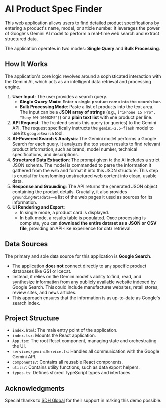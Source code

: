 
# AI Product Spec Finder

This web application allows users to find detailed product specifications by entering a product's name, model, or article number. It leverages the power of Google's Gemini AI model to perform a real-time web search and extract structured data.

The application operates in two modes: **Single Query** and **Bulk Processing**.

## How It Works

The application's core logic revolves around a sophisticated interaction with the Gemini AI, which acts as an intelligent data retrieval and processing engine.

1.  **User Input**: The user provides a search query.
    -   **Single Query Mode**: Enter a single product name into the search bar.
    -   **Bulk Processing Mode**: Paste a list of products into the text area. The input can be a **JSON array of strings** (e.g., `["iPhone 15 Pro", "Sony WH-1000XM5"]`) or a **plain text list** with one product per line.
2.  **API Request**: The frontend sends this query (or queries) to the Gemini API. The request specifically instructs the `gemini-2.5-flash` model to use its `googleSearch` tool.
3.  **AI-Powered Search & Analysis**: The Gemini model performs a Google Search for each query. It analyzes the top search results to find relevant product information, such as brand, model number, technical specifications, and descriptions.
4.  **Structured Data Extraction**: The prompt given to the AI includes a strict JSON schema. The model is commanded to parse the information it gathered from the web and format it into this JSON structure. This step is crucial for transforming unstructured web content into clean, usable data.
5.  **Response and Grounding**: The API returns the generated JSON object containing the product details. Crucially, it also provides `groundingMetadata`—a list of the web pages it used as sources for its information.
6.  **UI Rendering and Export**:
    -   In single mode, a product card is displayed.
    -   In bulk mode, a results table is populated. Once processing is complete, you can **download the entire dataset as a JSON or CSV file**, providing an API-like experience for data retrieval.

## Data Sources

The primary and sole data source for this application is **Google Search**.

-   The application **does not** connect directly to any specific product databases like GS1 or Icecat.
-   Instead, it relies on the Gemini model's ability to find, read, and synthesize information from any publicly available website indexed by Google Search. This could include manufacturer websites, retail stores, review sites, and news articles.
-   This approach ensures that the information is as up-to-date as Google's search index.

## Project Structure

-   `index.html`: The main entry point of the application.
-   `index.tsx`: Mounts the React application.
-   `App.tsx`: The root React component, managing state and orchestrating the UI.
-   `services/geminiService.ts`: Handles all communication with the Google Gemini API.
-   `components/`: Contains all reusable React components.
-   `utils/`: Contains utility functions, such as data export helpers.
-   `types.ts`: Defines shared TypeScript types and interfaces.

## Acknowledgments

Special thanks to [SDH Global](https://sdh.global/) for their support in making this demo possible.
